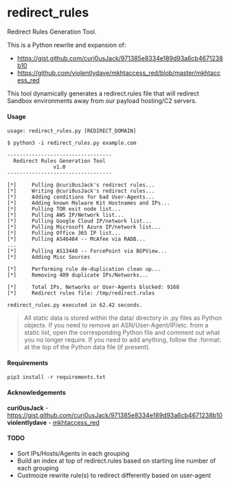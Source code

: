 # redirect_rules
Redirect Rules Generation Tool.

This is a Python rewrite and expansion of:
* https://gist.github.com/curi0usJack/971385e8334e189d93a6cb4671238b10
* https://github.com/violentlydave/mkhtaccess_red/blob/master/mkhtaccess_red

This tool dynamically generates a redirect.rules file that will redirect Sandbox environments away from our payload hosting/C2 servers.

#### Usage
```
usage: redirect_rules.py [REDIRECT_DOMAIN]
```

```
$ python3 -i redirect_rules.py example.com

----------------------------------
  Redirect Rules Generation Tool
               v1.0
----------------------------------

[*]     Pulling @curi0usJack's redirect rules...
[*]     Writing @curi0usJack's redirect rules...
[*]     Adding conditions for bad User-Agents...
[*]     Adding known Malware Kit Hostnames and IPs...
[*]     Pulling TOR exit node list...
[*]     Pulling AWS IP/Network list...
[*]     Pulling Google Cloud IP/network list...
[*]     Pulling Microsoft Azure IP/network list...
[*]     Pulling Office 365 IP list...
[*]     Pulling AS46484 -- McAfee via RADB...
...
[*]     Pulling AS13448 -- ForcePoint via BGPView...
[*]     Adding Misc Sources

[*]     Performing rule de-duplication clean up...
[*]     Removing 409 duplicate IPs/Networks...

[*]     Total IPs, Networks or User-Agents blocked: 9168
[*]     Redirect rules file: /tmp/redirect.rules

redirect_rules.py executed in 62.42 seconds.
```

> All static data is stored within the data/ directory in .py files as Python objects. If you need to remove an ASN/User-Agent/IP/etc. from a static list, open the corresponding Python file and comment out what you no longer require. If you need to add anything, follow the :format: at the top of the Python data file (if present).

#### Requirements
```
pip3 install -r requirements.txt
```

#### Acknowledgements
**curi0usJack** - https://gist.github.com/curi0usJack/971385e8334e189d93a6cb4671238b10<br>
**violentlydave** - [mkhtaccess_red](https://github.com/violentlydave/mkhtaccess_red/)

#### TODO
* Sort IPs/Hosts/Agents in each grouping
* Build an index at top of redirect.rules based on starting line number of each grouping
* Custmoize rewrite rule(s) to redirect differently based on user-agent